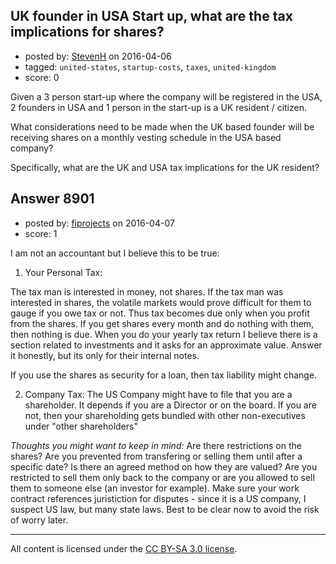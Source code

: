 ## UK founder in USA Start up, what are the tax implications for shares?

- posted by: [StevenH](https://stackexchange.com/users/31181/stevenh) on 2016-04-06
- tagged: `united-states`, `startup-costs`, `taxes`, `united-kingdom`
- score: 0

Given a 3 person start-up where the company will be registered in the USA, 2 founders in USA and 1 person in the start-up is a UK resident / citizen. 

What considerations need to be made when the UK based founder will be receiving shares on a monthly vesting schedule in the USA based company?

Specifically, what are the UK and USA tax implications for the UK resident?


## Answer 8901

- posted by: [fiprojects](https://stackexchange.com/users/5370155/fiprojects) on 2016-04-07
- score: 1

I am not an accountant but I believe this to be true:

 1. Your Personal Tax:

The tax man is interested in money, not shares. If the tax man was interested in shares, the volatile markets would prove difficult for them to gauge if you owe tax or not. Thus tax becomes due only when you profit from the shares. If you get shares every month and do nothing with them, then nothing is due.  When you do your yearly tax return I believe there is a section related to investments and it asks for an approximate value. Answer it honestly, but its only for their internal notes.

If you use the shares as security for a loan, then tax liability might change.

 2. Company Tax:
The US Company might have to file that you are a shareholder. It depends if you are a Director or on the board. If you are not, then your shareholding gets bundled with other non-executives under "other shareholders"


*Thoughts you might want to keep in mind:*
Are there restrictions on the shares? Are you prevented from transfering or selling them until after a specific date? Is there an agreed method on how they are valued? Are you restricted to sell them only back to the company or are you allowed to sell them to someone else (an investor for example). Make sure your work contract references juristiction for disputes - since it is a US company, I suspect US law, but many state laws. Best to be clear now to avoid the risk of worry later.




---

All content is licensed under the [CC BY-SA 3.0 license](https://creativecommons.org/licenses/by-sa/3.0/).
